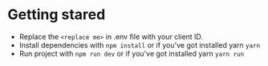 # Getting stared

* Replace the ```<replace me>``` in .env file with your client ID.
* Install dependencies with ```npm install``` or if you've got installed yarn ```yarn```
* Run project with ```npm run dev``` or if you've got installed yarn ```yarn run```
